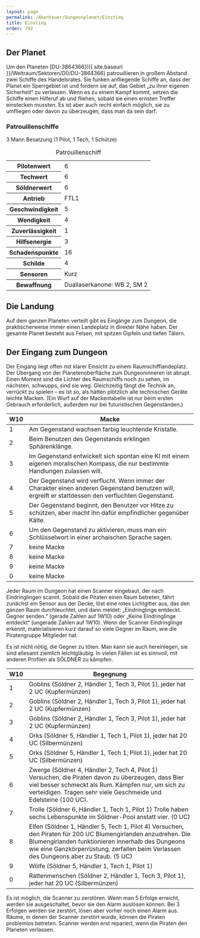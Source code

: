 ```yaml
---
layout: page
permalink: /Abenteuer/Dungeonplanet/Einstieg
title: Einstieg
order: /02
---
```


## Der Planet

Um den Planeten [DU-3864366]({{ site.baseurl }}/Weltraum/Sektoren/D0/DU-3864366) patrouillieren in großem Abstand zwei Schiffe des Handelsrates. Sie funken anfliegende Schiffe an, dass der Planet ein Sperrgebiet ist und fordern sie auf, das Gebiet „zu ihrer eigenen Sicherheit“ zu verlassen. Wenn es zu einem Kampf kommt, setzen die Schiffe einen Hilferuf ab und fliehen, sobald sie einen ernsten Treffer einstecken mussten. Es ist aber auch recht einfach möglich, sie zu umfliegen oder davon zu überzeugen, dass man da sein darf.

### Patrouillenschiffe

3 Mann Besatzung (1 Pilot, 1 Tech, 1 Schütze)

<table>
<caption>Patrouillenschiff</caption>
<tbody>
<tr><th>Pilotenwert</th><td>6</td></tr>
<tr><th>Techwert</th><td>6</td></tr>
<tr><th>Söldnerwert</th><td>6</td></tr>
<tr><th>Antrieb</th><td>FTL1</td></tr>
<tr><th>Geschwindigkeit</th><td>5</td></tr>
<tr><th>Wendigkeit</th><td>4</td></tr>
<tr><th>Zuverlässigkeit</th><td>1</td></tr>
<tr><th>Hilfsenergie</th><td>3</td></tr>
<tr><th>Schadenspunkte</th><td>16</td></tr>
<tr><th>Schilde</th><td>4</td></tr>
<tr><th>Sensoren</th><td>Kurz</td></tr>
<tr><th>Bewaffnung</th><td>Duallaserkanone: WB 2, SM 2</td></tr>
</tbody>
</table>

## Die Landung

Auf dem ganzen Planeten verteilt gibt es Eingänge zum Dungeon, die praktischerweise immer einen Landeplatz in direkter Nähe haben. Der gesamte Planet besteht aus Felsen, mit spitzen Gipfeln und tiefen Tälern.

## Der Eingang zum Dungeon

Der Eingang liegt offen mit klarer Einsicht zu einem Raumschifflandeplatz. Der Übergang von der Planetenoberfläche zum Dungeoninneren ist abrupt. Einen Moment sind die Lichter des Raumschiffs noch zu sehen, im nächsten, schwupps, sind sie weg. Gleichzeitig fängt die Technik an, verrückt zu spielen – es ist so, als hätten plötzlich alle technischen Geräte leichte Macken. (Ein Wurf auf der Mackentabelle ist nur beim ersten Gebrauch erforderlich, außerdem nur bei futuristischen Gegenständen.)

<table>
<thead>
<tr><th>W10</th><th>Macke</th></tr>
</thead>
<tbody>
<tr><td>1</td><td>Am Gegenstand wachsen farbig leuchtende Kristalle.</td></tr>
<tr><td>2</td><td>Beim Benutzen des Gegenstands erklingen Sphärenklänge.</td></tr>
<tr><td>3</td><td>Im Gegenstand entwickelt sich spontan eine KI mit einem eigenen moralischen Kompass, die nur bestimmte Handlungen zulassen will.</td></tr>
<tr><td>4</td><td>Der Gegenstand wird verflucht. Wenn immer der Charakter einen anderen Gegenstand benutzen will, ergreift er stattdessen den verfluchten Gegenstand.</td></tr>
<tr><td>5</td><td>Der Gegenstand beginnt, den Benutzer vor Hitze zu schützen, aber macht ihn dafür empfindlicher gegenüber Kälte.</td></tr>
<tr><td>6</td><td>Um den Gegenstand zu aktivieren, muss man ein Schlüsselwort in einer archaischen Sprache sagen.</td></tr>
<tr><td>7</td><td>keine Macke</td></tr>
<tr><td>8</td><td>keine Macke</td></tr>
<tr><td>9</td><td>keine Macke</td></tr>
<tr><td>0</td><td>keine Macke</td></tr>
</tbody>
</table>

Jeder Raum im Dungeon hat einen Scanner eingebaut, der nach Eindringlingen scannt. Sobald die Piraten einen Raum betreten, fährt zunächst ein Sensor aus der Decke, löst eine rotes Lichtgitter aus, das den ganzen Raum durchleuchtet, und dann meldet: „Eindringlinge entdeckt. Gegner senden.“ (gerade Zahlen auf 1W10) oder „Keine Eindringlinge entdeckt“ (ungerade Zahlen auf 1W10). Wenn der Scanner Eindringlinge erkennt, materialisieren kurz darauf so viele Gegner im Raum, wie die Piratengruppe Mitglieder hat.

Es ist nicht nötig, die Gegner zu töten. Man kann sie auch hereinlegen, sie sind allesamt ziemlich leichtgläubig. In vielen Fällen ist es sinnvoll, mit anderen Profilen als SÖLDNER zu kämpfen.

<table>
<thead>
<tr><th>W10</th><th>Begegnung</th></tr>
</thead>
<tbody>
<tr><td>1</td><td>Goblins (Söldner 2, Händler 1, Tech 3, Pilot 1), jeder hat 2 UC (Kupfermünzen)</td></tr>
<tr><td>2</td><td>Goblins (Söldner 2, Händler 1, Tech 3, Pilot 1), jeder hat 2 UC (Kupfermünzen)</td></tr>
<tr><td>3</td><td>Goblins (Söldner 2, Händler 1, Tech 3, Pilot 1), jeder hat 2 UC (Kupfermünzen)</td></tr>
<tr><td>4</td><td>Orks (Söldner 5, Händler 1, Tech 1, Pilot 1), jeder hat 20 UC (Silbermünzen)</td></tr>
<tr><td>5</td><td>Orks (Söldner 5, Händler 1, Tech 1, Pilot 1), jeder hat 20 UC (Silbermünzen)</td></tr>
<tr><td>6</td><td>Zwerge (Söldner 4, Händler 2, Tech 4, Pilot 1) Versuchen, die Piraten davon zu überzeugen, dass Bier viel besser schmeckt als Rum. Kämpfen nur, um sich zu verteidigen. Tragen sehr viele Geschmeide und Edelsteine (100 UC).</td></tr>
<tr><td>7</td><td>Trolle (Söldner 6, Händler 1, Tech 1, Pilot 1) Trolle haben sechs Lebenspunkte im Söldner-Pool anstatt vier. (0 UC)</td></tr>
<tr><td>8</td><td>Elfen (Söldner 1, Händler 5, Tech 1, Pilot 4) Versuchen, den Piraten für 200 UC Blumengirlanden anzudrehen. Die Blumengirlanden funktionieren innerhalb des Dungeons wie eine Ganzkörperrüstung, zerfallen beim Verlassen des Dungeons aber zu Staub. (5 UC)</td></tr>
<tr><td>9</td><td>Wölfe (Söldner 5, Händler 1, Tech 1, Pilot 1)</td></tr>
<tr><td>0</td><td>Rattenmenschen (Söldner 2, Händler 1, Tech 3, Pilot 1), jeder hat 20 UC (Silbermünzen)</td></tr>
</tbody>
</table>

Es ist möglich, die Scanner zu zerstören. Wenn man 5 Erfolge erreicht, werden sie ausgeschaltet, bevor sie den Alarm auslösen können. Bei 3 Erfolgen werden sie zerstört, lösen aber vorher noch einen Alarm aus. Räume, in denen der Scanner zerstört wurde, können die Piraten problemlos betreten. Scanner werden erst repariert, wenn die Piraten den Planeten verlassen.
